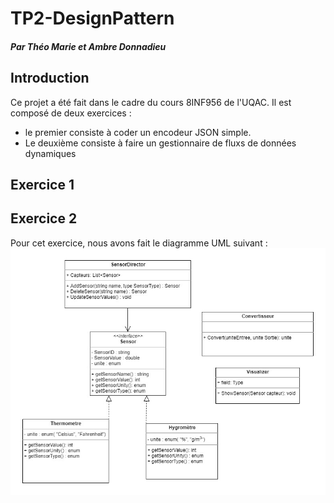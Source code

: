 # TP2-DesignPattern
##### Par Théo Marie et Ambre Donnadieu

## Introduction
Ce projet a été fait dans le cadre du cours 8INF956 de l'UQAC. Il est composé de deux exercices :
- le premier consiste à coder un encodeur JSON simple. 
- Le deuxième consiste à faire un gestionnaire de fluxs de données dynamiques 

## Exercice 1 

## Exercice 2 
Pour cet exercice, nous avons fait le diagramme UML suivant :
![Diagramme de classe UML](UML.jpg)
